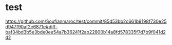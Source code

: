 # test
https://github.com/Soufianmaroc/test/commit/85d53bb2c661b9198f730e25d947f90af2e6871e#diff-baf34bd3b5e3bde0ee54a7b36241f2ab22800b14a8fd578335f7d7b9f041d2d2
